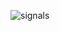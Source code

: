 ![signals](https://user-images.githubusercontent.com/101046397/213920439-d295c3bd-c992-4892-88ea-4f9db6929ee4.jpg)

